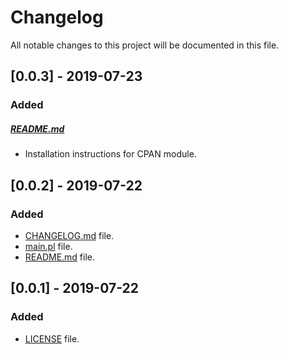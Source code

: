 # Changelog

All notable changes to this project will be documented in this file.

## [0.0.3] - 2019-07-23

### Added

##### [README.md](README.md)

- Installation instructions for CPAN module.

## [0.0.2] - 2019-07-22

### Added

- [CHANGELOG.md](CHANGELOG.md) file.
- [main.pl](main.pl) file.
- [README.md](README.md) file.

## [0.0.1] - 2019-07-22

### Added

- [LICENSE](LICENSE) file.

